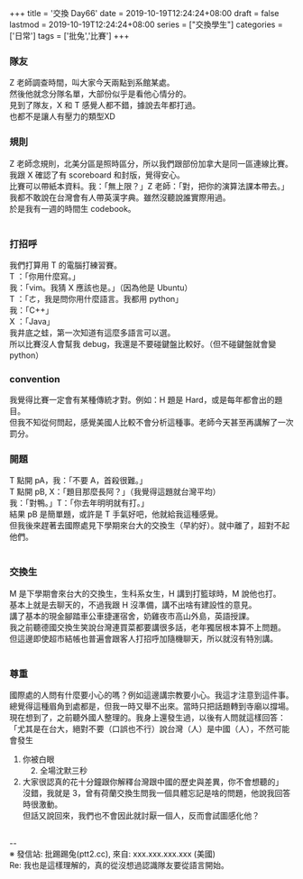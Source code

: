 +++
title = '交換 Day66'
date = 2019-10-19T12:24:24+08:00
draft = false
lastmod = 2019-10-19T12:24:24+08:00
series = ["交換學生"]
categories = ['日常']
tags = ['批兔','比賽']
+++
### 隊友 
Z 老師調查時間，叫大家今天兩點到系館某處。<br>
然後他就念分隊名單，大部份似乎是看他心情分的。<br>
見到了隊友，X 和 T 感覺人都不錯，據說去年都打過。<br>
也都不是讓人有壓力的類型XD<br>

### 規則 
Z 老師念規則，北美分區是照時區分，所以我們跟部份加拿大是同一區連線比賽。<br>
我跟 X 確認了有 scoreboard 和封版，覺得安心。<br>
比賽可以帶紙本資料。我：「無上限？」Z 老師：「對，把你的演算法課本帶去。」<br>
我都不敢說在台灣會有人帶英漢字典。雖然沒聽說誰實際用過。<br>
於是我有一週的時間生 codebook。<br>
<br>
### 打招呼 
我們打算用 T 的電腦打練習賽。<br>
T ：「你用什麼寫。」<br>
我：「vim。我猜 X 應該也是。」（因為他是 Ubuntu）<br>
T ：「ㄜ，我是問你用什麼語言。我都用 python」<br>
我：「C++」<br>
X ：「Java」<br>
我井底之蛙，第一次知道有這麼多語言可以選。<br>
所以比賽沒人會幫我 debug，我還是不要碰鍵盤比較好。（但不碰鍵盤就會變 python）<br>

### convention 
我覺得比賽一定會有某種傳統才對。例如：H 題是 Hard，或是每年都會出的題目。<br>
但我不知從何問起，感覺美國人比較不會分析這種事。老師今天甚至再講解了一次罰分。<br>

### 開題 
T 點開 pA，我：「不要 A，首殺很難。」<br>
T 點開 pB, X：「題目那麼長阿？」（我覺得這題就台灣平均）<br>
我：「對鴨。」T：「你去年明明就有打。」<br>
結果 pB 是簡單題，或許是 T 手氣好吧，他就給我這種感覺。<br>
但我後來趕著去國際處見下學期來台大的交換生（早約好）。就中離了，超對不起他們。<br>
<br>
### 交換生 
M 是下學期會來台大的交換生，生科系女生，H 講到打籃球時，M 說他也打。<br>
基本上就是去聊天的，不過我跟 H 沒準備，講不出啥有建設性的意見。<br>
講了基本的現金腳踏車公車捷運宿舍，奶雞夜市高山外島，英語授課。<br>
我之前聽德國交換生笑說台灣連買菜都要講很多話，老年獨居根本算不上問題。<br>
但這邊即使超市結帳也普遍會跟客人打招呼加隨機聊天，所以就沒有特別講。<br>
<br>
### 尊重 
國際處的人問有什麼要小心的嗎？例如這邊講宗教要小心。我這才注意到這件事。<br>
總覺得這種眉角到處都是，但我一時又舉不出來。當時只把話題轉到寺廟以撐場。<br>
現在想到了，之前聽外國人整理的。我身上還發生過，以後有人問就這樣回答：<br>
「尤其是在台大，絕對不要（口誤也不行）說台灣（人）是中國（人），不然可能會發生<br>
  1. 你被白眼<br>
　2. 全場沈默三秒<br>
  3. 大家很認真的花十分鐘跟你解釋台灣跟中國的歷史與差異，你不會想聽的」<br>
沒錯，我就是 3，曾有荷蘭交換生問我一個具體忘記是啥的問題，他說我回答時很激動。<br>
但話又說回來，我們也不會因此就討厭一個人，反而會試圖感化他？<br>
<br>
--<br>
※ 發信站: 批踢踢兔(ptt2.cc), 來自: xxx.xxx.xxx.xxx (美國)<br>
Re: 我也是這樣理解的，真的從沒想過認識隊友要從語言開始。<br>
